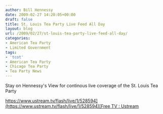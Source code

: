 ```yaml
---
author: Bill Hennessy
date: 2009-02-27 14:20:05+00:00
draft: false
title: St. Louis Tea Party Live Feed All Day
layout: blog
url: /2009/02/27/st-louis-tea-party-live-feed-all-day/
categories:
- American Tea Party
- Limited Government
tags:
- 'tcot'
- American Tea Party
- Chicago Tea Party
- Tea Party News
---
```


Stay on Hennessy's View for continous live coverage of the St. Louis Tea Party

[https://www.ustream.tv/flash/live/1/528594](https://www.ustream.tv/flash/live/1/528594)[Free TV : Ustream](https://www.ustream.tv/channels)
